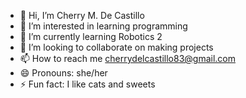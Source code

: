 - 👋 Hi, I’m Cherry M. De Castillo
- 👀 I’m interested in learning programming
- 🌱 I’m currently learning Robotics 2
- 💞️ I’m looking to collaborate on making projects
- 📫 How to reach me cherrydelcastillo83@gmail.com
- 😄 Pronouns: she/her
- ⚡ Fun fact: I like cats and sweets

<!---
Shewwy02/Shewwy02 is a ✨ special ✨ repository because its `README.md` (this file) appears on your GitHub profile.
You can click the Preview link to take a look at your changes.
--->
